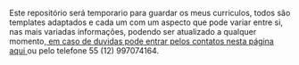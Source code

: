 Este repositório será temporario para guardar os meus curriculos, todos são templates adaptados e cada um com um aspecto que pode variar entre si, nas mais variadas informações, podendo ser atualizado a qualquer momento,<a href="https://github.com/PedroSilva201"> em caso de duvidas pode entrar pelos contatos nesta página aqui </a> ou pelo telefone 55 (12) 997074164.
